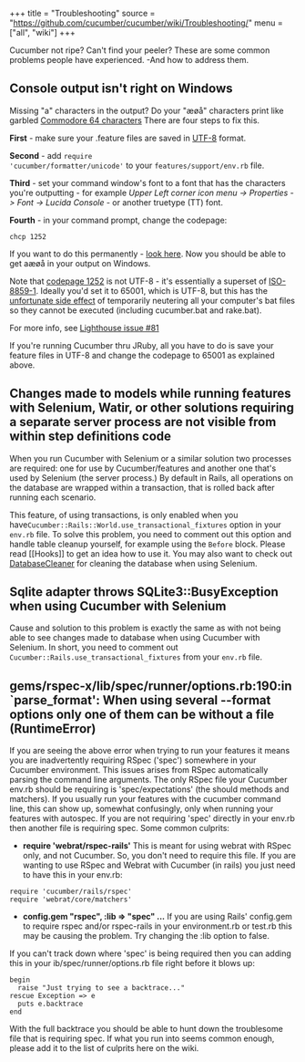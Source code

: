 +++
title = "Troubleshooting"
source = "https://github.com/cucumber/cucumber/wiki/Troubleshooting/"
menu = ["all", "wiki"]
+++

Cucumber not ripe? Can't find your peeler? These are some common problems people have experienced. -And how to address them.

Console output isn't right on Windows
-------------------------------------

Missing "a" characters in the output? Do your "æøå" characters print like garbled [Commodore 64 characters](http://kofler.dot.at/c64/?) There are four steps to fix this.

**First** - make sure your .feature files are saved in [UTF-8](http://en.wikipedia.org/wiki/UTF-8) format.

**Second** - add <code>require 'cucumber/formatter/unicode'</code> to your <code>features/support/env.rb</code> file.

**Third** - set your command window's font to a font that has the characters you're outputting - for example *Upper Left corner icon menu -&gt; Properties -&gt; Font -&gt; Lucida Console* - or another truetype (TT) font.

**Fourth** - in your command prompt, change the codepage:

    chcp 1252

If you want to do this permanently - [look here](http://codesnippets.joyent.com/posts/show/414).
Now you should be able to get aæøå in your output on Windows.

Note that [codepage 1252](http://en.wikipedia.org/wiki/Windows-1252) is not UTF-8 - it's essentially a superset of [ISO-8859-1](http://en.wikipedia.org/wiki/ISO/IEC_8859-1). Ideally you'd set it to 65001, which is UTF-8, but this has the [unfortunate side effect](http://www.google.no/search?q=chcp+65001+bat&ie=utf-8&oe=utf-8&aq=t&rls=org.mozilla:en-US:official&client=firefox-a) of temporarily neutering all your computer's bat files so they cannot be executed (including cucumber.bat and rake.bat).

For more info, see [Lighthouse issue \#81](http://rspec.lighthouseapp.com/projects/16211/tickets/81-windows-all-the-a-characters-in-the-output-have-gone-on-strike)

If you're running Cucumber thru JRuby, all you have to do is save your feature files in UTF-8 and change the codepage to 65001 as explained above.

<a name="selenium"></a>

Changes made to models while running features with Selenium, Watir, or other solutions requiring a separate server process are not visible from within step definitions code
----------------------------------------------------------------------------------------------------------------------------------------------------------------------------

When you run Cucumber with Selenium or a similar solution two processes are required: one for use by Cucumber/features and another one that's used by Selenium (the server process.) By default in Rails, all operations on the database are wrapped within a transaction, that is rolled back after running each scenario.

This feature, of using transactions, is only enabled when you have<code>Cucumber::Rails::World.use\_transactional\_fixtures</code> option in your <code>env.rb</code> file. To solve this problem, you need to comment out this option and handle table cleanup yourself, for example using the <code>Before</code> block. Please read \[\[Hooks\]\] to get an idea how to use it. You may also want to check out [DatabaseCleaner](http://github.com/bmabey/database_cleaner/tree/master) for cleaning the database when using Selenium.

Sqlite adapter throws SQLite3::BusyException when using Cucumber with Selenium
------------------------------------------------------------------------------

Cause and solution to this problem is exactly the same as with not being able to see changes made to database when using Cucumber with Selenium. In short, you need to comment out <code>Cucumber::Rails.use\_transactional\_fixtures</code> from your <code>env.rb</code> file.

gems/rspec-x/lib/spec/runner/options.rb:190:in \`parse\_format': When using several --format options only one of them can be without a file (RuntimeError)
----------------------------------------------------------------------------------------------------------------------------------------------------------

If you are seeing the above error when trying to run your features it means you are inadvertently requiring RSpec ('spec') somewhere in your Cucumber environment. This issues arises from RSpec automatically parsing the command line arguments. The only RSpec file your Cucumber env.rb should be requiring is 'spec/expectations' (the should methods and matchers). If you usually run your features with the cucumber command line, this can show up, somewhat confusingly, only when running your features with autospec. If you are not requiring 'spec' directly in your env.rb then another file is requiring spec. Some common culprits:

-   **require 'webrat/rspec-rails'** This is meant for using webrat with RSpec only, and not Cucumber. So, you don't need to require this file. If you are wanting to use RSpec and Webrat with Cucumber (in rails) you just need to have this in your env.rb:

<!-- -->

    require 'cucumber/rails/rspec'
    require 'webrat/core/matchers'

-   **config.gem "rspec", :lib =&gt; "spec" ...** If you are using Rails' config.gem to require rspec and/or rspec-rails in your environment.rb or test.rb this may be causing the problem. Try changing the :lib option to false.

If you can't track down where 'spec' is being required then you can adding this in your ib/spec/runner/options.rb file right before it blows up:

    begin
      raise "Just trying to see a backtrace..."
    rescue Exception => e
      puts e.backtrace
    end

With the full backtrace you should be able to hunt down the troublesome file that is requiring spec. If what you run into seems common enough, please add it to the list of culprits here on the wiki.
